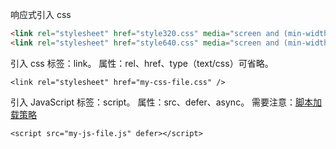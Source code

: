 响应式引入 css
``` html
<link rel="stylesheet" href="style320.css" media="screen and (min-width:320px)">
<link rel="stylesheet" href="style640.css" media="screen and (min-width:640px)">
```

引入 css
标签：link。
属性：rel、href、type（text/css）可省略。
```
<link rel="stylesheet" href="my-css-file.css" />
```

引入 JavaScript
标签：script。
属性：src、defer、async。
需要注意：[脚本加载策略](https://developer.mozilla.org/zh-CN/docs/Learn/JavaScript/First_steps/What_is_JavaScript#%E8%84%9A%E6%9C%AC%E8%B0%83%E7%94%A8%E7%AD%96%E7%95%A5)
```
<script src="my-js-file.js" defer></script>
```